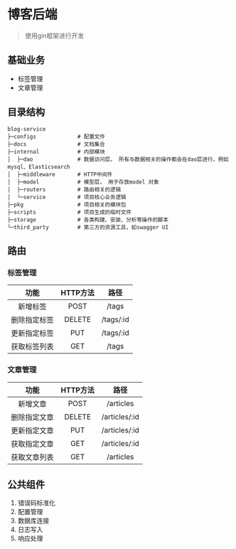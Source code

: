 
# 博客后端
>使用gin框架进行开发

## 基础业务
+ 标签管理
+ 文章管理

## 目录结构
```shell
blog-service
├─configs             # 配置文件
├─docs                # 文档集合
├─internal            # 内部模块
│  ├─dao              # 数据访问层， 所有与数据相关的操作都会在dao层进行，例如mysql、Elasticsearch
│  ├─middleware       # HTTP中间件
│  ├─model            # 模型层， 用于存放model 对象
│  ├─routers          # 路由相关的逻辑
│  └─service          # 项目核心业务逻辑
├─pkg                 # 项目相关的模块包
├─scripts             # 项目生成的临时文件
├─storage             # 各类构建、安装、分析等操作的脚本
└─third_party         # 第三方的资源工具，如swagger UI
```

## 路由
### 标签管理
|     功能     | HTTP方法 |   路径    |
| :----------: | :------: | :-------: |
|   新增标签   |   POST   |   /tags   |
| 删除指定标签 |  DELETE  | /tags/:id |
| 更新指定标签 |   PUT    | /tags/:id |
| 获取标签列表 |   GET    |   /tags   |


### 文章管理
|     功能     | HTTP方法 |     路径      |
| :----------: | :------: | :-----------: |
|   新增文章   |   POST   |   /articles   |
| 删除指定文章 |  DELETE  | /articles/:id |
| 更新指定文章 |   PUT    | /articles/:id |
| 获取指定文章 |   GET    | /articles/:id |
| 获取文章列表 |   GET    |   /articles   |

## 公共组件

1. 错误码标准化
2. 配置管理
3. 数据库连接
4. 日志写入
5. 响应处理
